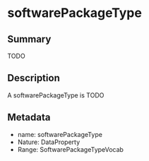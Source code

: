 # softwarePackageType

## Summary

TODO

## Description

A softwarePackageType is TODO

## Metadata

- name: softwarePackageType
- Nature: DataProperty
- Range: SoftwarePackageTypeVocab

